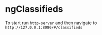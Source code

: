# ngClassifieds

To start run `http-server` and then navigate to `http://127.0.0.1:8080/#/classifieds`
